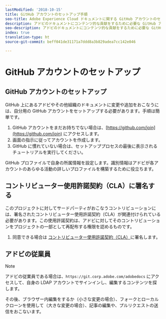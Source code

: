 ```yaml
---
lastModified: '2018-10-15'
title: GitHub アカウントのセットアップ手順
seo-title: Adobe Experience Cloud ドキュメントに関する GitHub アカウントのセットアップ手順
description: アドビのドキュメントにコンテンツ的な貢献をするために必要な GitHub アカウントの設定手順を詳しく説明します。
seo-description: アドビのドキュメントにコンテンツ的な貢献をするために必要な GitHub アカウントの設定手順を詳しく説明します。
index: true
translation-type: ht
source-git-commit: beff041de31171a7ddd8a3b829adea7cc142e046

---
```


# GitHub アカウントのセットアップ

## GitHub アカウントのセットアップ

GitHub 上にあるアドビやその他組織のドキュメントに変更や追加をおこなうには、自分用の GitHub アカウントをセットアップする必要があります。手順は簡単です。

1. GitHub アカウントをまだお持ちでない場合は、[https://github.com/join](https://github.com/join) にアクセスします。
1. 画面の指示に従ってアカウントを作成します。
1. GitHub に慣れていない場合は、セットアッププロセスの最後に表示されるチュートリアルを実行してください。

GitHub プロファイルで自身の所属情報を設定します。識別情報はアドビが各アカウントのあらゆる活動の詳しいプロファイルを構築するために役立ちます。

## コントリビューター使用許諾契約（CLA）に署名する

このプロジェクトに対してサードパーティがおこなうコントリビューションには、署名されたコントリビューター使用許諾契約（CLA）が関連付けられている必要があります。この使用許諾契約は、アドビに対してそのコントリビューションをプロジェクトの一部として再配布する権限を認めるものです。

1. 同意できる場合は [コントリビューター使用許諾契約（CLA）](http://opensource.adobe.com/cla.html)に署名します。

## アドビの従業員

>[!NOTE]
>
>アドビの従業員である場合は、`https://git.corp.adobe.com/adobedocs` にアクセスして、自身の LDAP アカウントでサインインし、編集するコンテンツを探します。
>
>その後、ブラウザー内編集をするか（小さな変更の場合）、フォークとローカルクローンを使用して（大きな変更の場合）、記事の編集や、プルリクエストの送信をおこないます。
